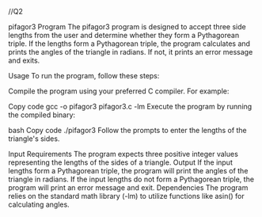 


//Q2

pifagor3 Program
The pifagor3 program is designed to accept three side lengths from the user and determine whether they form a Pythagorean triple. If the lengths form a Pythagorean triple, the program calculates and prints the angles of the triangle in radians. If not, it prints an error message and exits.

Usage
To run the program, follow these steps:

Compile the program using your preferred C compiler. For example:

Copy code
gcc -o pifagor3 pifagor3.c -lm
Execute the program by running the compiled binary:

bash
Copy code
./pifagor3
Follow the prompts to enter the lengths of the triangle's sides.

Input Requirements
The program expects three positive integer values representing the lengths of the sides of a triangle.
Output
If the input lengths form a Pythagorean triple, the program will print the angles of the triangle in radians.
If the input lengths do not form a Pythagorean triple, the program will print an error message and exit.
Dependencies
The program relies on the standard math library (-lm) to utilize functions like asin() for calculating angles.
